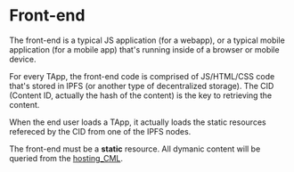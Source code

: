 # Front-end

The front-end is a typical JS application (for a webapp), or a typical mobile application (for a mobile app) that's running inside of a browser or mobile device.

For every TApp, the front-end code is comprised of JS/HTML/CSS code that's stored in IPFS (or another type of decentralized storage). The CID (Content ID, actually the hash of the content) is the key to retrieving the content.

When the end user loads a TApp, it actually loads the static resources refereced by the CID from one of the IPFS nodes.

The front-end must be a **static** resource. All dymanic content will be queried from the [hosting_CML](hosting_CML.md). 
